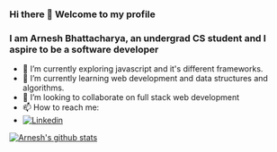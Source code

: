 ### Hi there 👋 Welcome to my profile 
### I am Arnesh Bhattacharya, an undergrad CS student and I aspire to be a software developer



- 🔭 I’m currently exploring javascript and it's different frameworks.
- 🌱 I’m currently learning web development and data structures and algorithms.
- 👯 I’m looking to collaborate on full stack web development
- 📫 How to reach me: 
- [![Linkedin](https://img.shields.io/badge/LinkedIn-blue.svg?style=for-the-badge&logo=linkedin)](https://www.linkedin.com/in/arnesh-bhattacharya-a99719194/)

<a href="https://github.com/Deadbullfrog05">
 <img align="center" src="https://github-readme-stats.vercel.app/api?username=Deadbullfrog05&show_icons=true&theme=dracula&line_height=27" alt="Arnesh's github stats"/>
</a>
